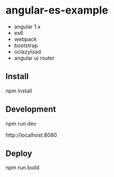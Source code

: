 # angular-es-example
* angular 1.x
* es6
* webpack
* bootstrap
* oclazyload
* angular ui router

## Install
npm install
## Development
npm run dev

http://localhost:8080
## Deploy
npm run build